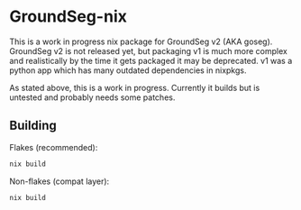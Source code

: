 # GroundSeg-nix

This is a work in progress nix package for GroundSeg v2 (AKA goseg). GroundSeg
v2 is not released yet, but packaging v1 is much more complex and realistically
by the time it gets packaged it may be deprecated. v1 was a python app which
has many outdated dependencies in nixpkgs.

As stated above, this is a work in progress. Currently it builds but is untested
and probably needs some patches.

## Building

Flakes (recommended):

```bash
nix build
```

Non-flakes (compat layer):

```bash
nix build
```
